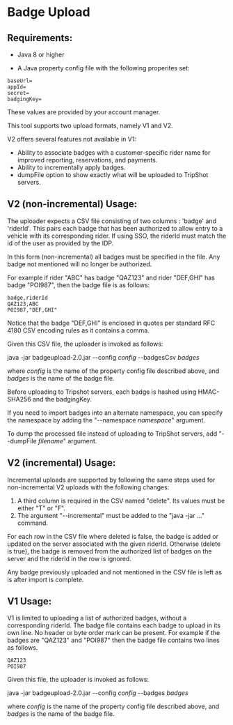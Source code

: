 # Badge Upload

## Requirements:

- Java 8 or higher

- A Java property config file with the following properites set: 

~~~~
baseUrl=
appId=
secret=
badgingKey=
~~~~

These values are provided by your account manager.


This tool supports two upload formats, namely V1 and V2.

V2 offers several features not available in V1:
* Ability to associate badges with a customer-specific rider name for improved reporting, reservations, and payments.
* Ability to incrementally apply badges.
* dumpFile option to show exactly what will be uploaded to TripShot servers.

## V2 (non-incremental) Usage:

The uploader expects a CSV file consisting of two columns : 'badge' and 'riderId'. This pairs each badge that has been authorized to allow entry to a vehicle
with its corresponding rider. If using SSO, the riderId must match the id of the user as provided by the IDP.

In this form (non-incremental) all badges must be specified in the file. Any badge not mentioned will no longer be authorized.

For example if rider "ABC" has badge "QAZ123" and rider "DEF,GHI" has badge "POI987", then the badge file is as follows:

```
badge,riderId
QAZ123,ABC
POI987,"DEF,GHI"
```

Notice that the badge "DEF,GHI" is enclosed in quotes per standard RFC 4180 CSV encoding rules as it contains a comma.


Given this CSV file, the uploader is invoked as follows:
 
java -jar badgeupload-2.0.jar  --config *config* --badgesCsv *badges*
 
where *config* is the name of the property config file described above, and *badges* is the name of the badge file.

Before uploading to Tripshot servers, each badge is hashed using HMAC-SHA256 and the badgingKey.

If you need to import badges into an alternate namespace, you can specify the namespace by adding the "--namespace *namespace*" argument.

To dump the processed file instead of uploading to TripShot servers, add "--dumpFile *filename*" argument.

## V2 (incremental) Usage:

Incremental uploads are supported by following the same steps used for non-incremental V2 uploads with the following changes:

1. A third column is required in the CSV named "delete". Its values must be either "T" or "F".
2. The argument "--incremental" must be added to the "java -jar ..." command.

For each row in the CSV file where deleted is false, the badge is added or updated on the server associated with the given riderId.
Otherwise (delete is true), the badge is removed from the authorized list of badges on the server and the riderId in the row is ignored.

Any badge previously uploaded and not mentioned in the CSV file is left as is after import is complete.

## V1 Usage:

V1 is limited to uploading a list of authorized badges, without a corresponding riderId.
The badge file contains each badge to upload in its own line. No header or byte order mark can be present.
For example if the badges are "QAZ123" and "POI987" then the badge file contains two lines as follows.

    QAZ123
    POI987

Given this file, the uploader is invoked as follows:

 java -jar badgeupload-2.0.jar --config *config* --badges *badges*

where *config* is the name of the property config file described above, and *badges* is the name of the badge file.


